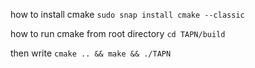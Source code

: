 how to install cmake
```sudo snap install cmake --classic```

how to run cmake
from root directory ```cd TAPN/build ```

then write ```cmake .. && make && ./TAPN```

